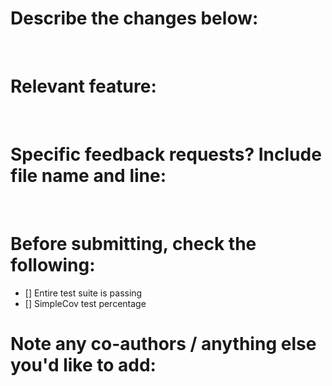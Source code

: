 # Describe the changes below:
​
# Relevant feature:
​
# Specific feedback requests? Include file name and line:
​
# Before submitting, check the following:
- [] Entire test suite is passing
- [] SimpleCov test percentage
​
# Note any co-authors / anything else you'd like to add: